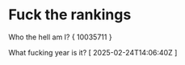 # Fuck the rankings

Who the hell am I?
{ 10035711 }

What fucking year is it?
[ 2025-02-24T14:06:40Z ]
